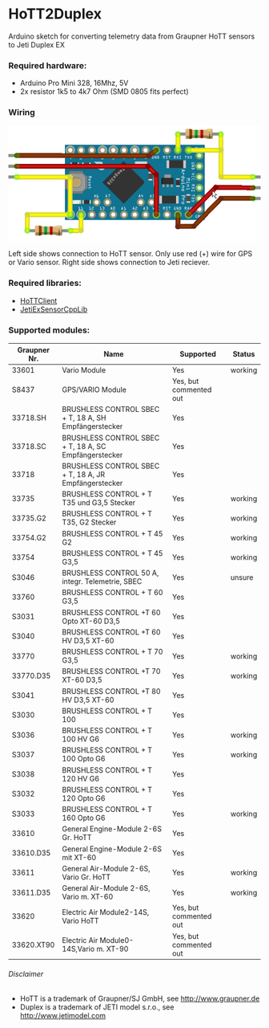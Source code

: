 # HoTT2Duplex
Arduino sketch for converting telemetry data from Graupner HoTT sensors to Jeti Duplex EX

### Required hardware:
* Arduino Pro Mini 328, 16Mhz, 5V
* 2x resistor 1k5 to 4k7 Ohm (SMD 0805 fits perfect)

### Wiring
![HoTT2Duplex wiring](https://github.com/Made4RC/HoTT2Duplex/blob/master/HoTT2Duplex%20Wiring.png?raw=true)


Left side shows connection to HoTT sensor. Only use red (+) wire for GPS or Vario sensor.
Right side shows connection to Jeti reciever.

### Required libraries:
* [HoTTClient](https://github.com/Made4RC/HoTTClient)
* [JetiExSensorCppLib](https://sourceforge.net/projects/jetiexsensorcpplib/)

### Supported modules:
|Graupner Nr. |Name |Supported |Status |
|---|---|---|---|
|33601|Vario Module|Yes|working|
|S8437|GPS/VARIO Module|Yes, but commented out||
|33718.SH|BRUSHLESS CONTROL SBEC + T, 18 A, SH Empfängerstecker|Yes||
|33718.SC|BRUSHLESS CONTROL SBEC + T, 18 A, SC Empfängerstecker|Yes||
|33718|BRUSHLESS CONTROL SBEC + T, 18 A, JR Empfängerstecker|Yes||
|33735|BRUSHLESS CONTROL + T T35 und G3,5 Stecker|Yes|working|
|33735.G2|BRUSHLESS CONTROL + T T35, G2 Stecker|Yes|working|
|33754.G2|BRUSHLESS CONTROL + T 45 G2|Yes|working|
|33754|BRUSHLESS CONTROL + T 45 G3,5|Yes|working|
|S3046|BRUSHLESS CONTROL 50 A, integr. Telemetrie, SBEC|Yes|unsure|
|33760|BRUSHLESS CONTROL + T 60 G3,5|Yes||
|S3031|BRUSHLESS CONTROL +T 60 Opto XT-60 D3,5|Yes||
|S3040|BRUSHLESS CONTROL +T 60 HV D3,5 XT-60|Yes||
|33770|BRUSHLESS CONTROL + T 70 G3,5|Yes|working|
|33770.D35|BRUSHLESS CONTROL +T 70 XT-60 D3,5|Yes|working|
|S3041|BRUSHLESS CONTROL +T 80 HV D3,5 XT-60 |Yes||
|S3030|BRUSHLESS CONTROL + T 100|Yes||
|S3036|BRUSHLESS CONTROL + T 100 HV G6|Yes|working|
|S3037|BRUSHLESS CONTROL + T 100 Opto G6|Yes|working|
|S3038|BRUSHLESS CONTROL + T 120 HV G6|Yes||
|S3032|BRUSHLESS CONTROL + T 120 Opto G6|Yes||
|S3033|BRUSHLESS CONTROL + T 160 Opto G6|Yes|working|
|33610|General Engine-Module 2-6S Gr. HoTT|Yes||
|33610.D35|General Engine-Module 2-6S mit XT-60|Yes||
|33611|General Air-Module 2-6S, Vario Gr. HoTT|Yes|working|
|33611.D35|General Air-Module 2-6S, Vario m. XT-60|Yes|working|
|33620|Electric Air Module2-14S, Vario HoTT|Yes, but commented out||
|33620.XT90|Electric Air Module0-14S,Vario m. XT-90|Yes, but commented out||


###### Disclaimer
- HoTT is a trademark of Graupner/SJ GmbH, see <http://www.graupner.de>
- Duplex is a trademark of JETI model s.r.o., see <http://www.jetimodel.com>
